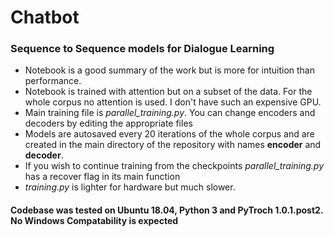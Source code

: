 # Chatbot
### Sequence to Sequence models for Dialogue Learning
* Notebook is a good summary of the work but is more for intuition than performance.
* Notebook is trained with attention but on a subset of the data. For the whole corpus no attention is used. I don't have such an expensive GPU.
* Main training file is _parallel_training.py_. You can change encoders and decoders by editing the appropriate files
* Models are autosaved every 20 iterations of the whole corpus and are created in the main directory of the repository with names __encoder__ and __decoder__.
* If you wish to continue training from the checkpoints _parallel_training.py_ has a recover flag in its main function
* _training.py_ is lighter for hardware but much slower. 

#### Codebase was tested on Ubuntu 18.04, Python 3 and PyTroch 1.0.1.post2. No Windows Compatability is expected
